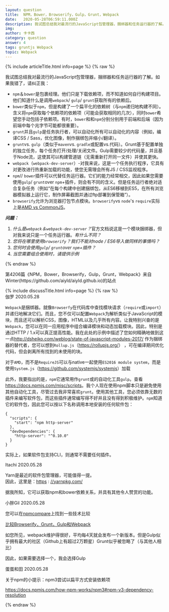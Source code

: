 ```yaml
---
layout: question
title:  NPM，Bower，Browserify，Gulp，Grunt，Webpack
date:   2020-05-28T06:59:11.000Z
description: 我试图总结我对最流行的JavaScript包管理器，捆绑器和任务运行器的了解。如果我错了，请纠正我：npm＆bower是包裹经理。他们只是下载依赖项...
img: 
author: 卡卡西
category: question
answer: 4
tags: gruntjs Webpack
topic: Webpack
---
```

<div class="article-root">
  <div class="article">
    {% include articleTitle.html info=page %}
    {% raw %}
    <div class="article-content"><p><font style="vertical-align: inherit;"><font style="vertical-align: inherit;">我试图总结我对最流行的JavaScript包管理器，捆绑器和任务运行器的了解。</font><font style="vertical-align: inherit;">如果我错了，请纠正我：</font></font></p>

<ul>
<li><code>npm</code><font style="vertical-align: inherit;"><font style="vertical-align: inherit;">＆</font></font><code>bower</code><font style="vertical-align: inherit;"><font style="vertical-align: inherit;">是包裹经理。</font><font style="vertical-align: inherit;">他们只是下载依赖项，而不知道如何自行构建项目。</font><font style="vertical-align: inherit;">他们知道什么是调用</font></font><code>webpack</code><font style="vertical-align: inherit;"><font style="vertical-align: inherit;">/ </font></font><code>gulp</code><font style="vertical-align: inherit;"><font style="vertical-align: inherit;">/ </font></font><code>grunt</code><font style="vertical-align: inherit;"><font style="vertical-align: inherit;">获取所有的依赖后。</font></font></li>
<li><code>bower</code><font style="vertical-align: inherit;"><font style="vertical-align: inherit;">类似于</font></font><code>npm</code><font style="vertical-align: inherit;"><font style="vertical-align: inherit;">，但是构建了一个扁平化的依赖树（与</font></font><code>npm</code><font style="vertical-align: inherit;"><font style="vertical-align: inherit;">递归地</font><font style="vertical-align: inherit;">构建不同</font><font style="vertical-align: inherit;">）。</font><font style="vertical-align: inherit;">含义将</font></font><code>npm</code><font style="vertical-align: inherit;"><font style="vertical-align: inherit;">获取每个依赖项的依赖项（可能会获取相同的几次），同时</font></font><code>bower</code><font style="vertical-align: inherit;"><font style="vertical-align: inherit;">希望您手动包括子依赖项。</font><font style="vertical-align: inherit;">有时，</font></font><code>bower</code><font style="vertical-align: inherit;"><font style="vertical-align: inherit;">和和</font></font><code>npm</code><font style="vertical-align: inherit;"><font style="vertical-align: inherit;">分别分别用于前端和后端（因为前端中每个兆字节可能都很重要）。</font></font></li>
<li><code>grunt</code><font style="vertical-align: inherit;"><font style="vertical-align: inherit;">并且</font></font><code>gulp</code><font style="vertical-align: inherit;"><font style="vertical-align: inherit;">是任务执行者，可以自动化所有可以自动化的内容（例如，编译CSS / Sass，优化图像，制作捆绑包并缩小/翻译）。</font></font></li>
<li><code>grunt</code><font style="vertical-align: inherit;"><font style="vertical-align: inherit;">vs. </font></font><code>gulp</code><font style="vertical-align: inherit;"><font style="vertical-align: inherit;">（类似于</font></font><code>maven</code><font style="vertical-align: inherit;"><font style="vertical-align: inherit;">vs. </font></font><code>gradle</code><font style="vertical-align: inherit;"><font style="vertical-align: inherit;">或配置vs.代码）。</font><font style="vertical-align: inherit;">Grunt基于配置单独的独立任务，每个任务打开/处理/关闭文件。</font><font style="vertical-align: inherit;">Gulp需要较少的代码量，并且基于Node流，这使其可以构建管道链（无需重新打开同一文件）并使其更快。</font></font></li>
<li><code>webpack</code><font style="vertical-align: inherit;"><font style="vertical-align: inherit;">（</font></font><code>webpack-dev-server</code><font style="vertical-align: inherit;"><font style="vertical-align: inherit;">）-对我来说，这是一个任务执行程序，它具有对更改进行热重新加载的功能，使您无需理会所有JS / CSS监视程序。</font></font></li>
<li><code>npm</code><font style="vertical-align: inherit;"><font style="vertical-align: inherit;">// </font></font><code>bower</code><font style="vertical-align: inherit;"><font style="vertical-align: inherit;">插件可以代替任务运行器。</font><font style="vertical-align: inherit;">它们的能力经常相交，因此如果您需要使用</font></font><code>gulp</code><font style="vertical-align: inherit;"><font style="vertical-align: inherit;">/ </font></font><code>grunt</code><font style="vertical-align: inherit;"><font style="vertical-align: inherit;">over </font></font><code>npm</code><font style="vertical-align: inherit;"><font style="vertical-align: inherit;">+插件，</font><font style="vertical-align: inherit;">则会有不同的含义</font><font style="vertical-align: inherit;">。</font><font style="vertical-align: inherit;">但是任务运行者绝对适合复杂任务（例如“在每个构建中创建捆绑包，从ES6移植到ES5，在所有浏览器模拟器上运行它，制作屏幕截图并通过ftp部署到保管箱”）。</font></font></li>
<li><code>browserify</code><font style="vertical-align: inherit;"><font style="vertical-align: inherit;">允许为浏览器打包节点模块。</font></font><code>browserify</code><font style="vertical-align: inherit;"><font style="vertical-align: inherit;">vs </font></font><code>node</code><font style="vertical-align: inherit;"><font style="vertical-align: inherit;">'s </font></font><code>require</code><font style="vertical-align: inherit;"><font style="vertical-align: inherit;">实际上是</font></font><a href="https://addyosmani.com/writing-modular-js/" rel="noreferrer"><font style="vertical-align: inherit;"><font style="vertical-align: inherit;">AMD vs CommonJS</font></font></a><font style="vertical-align: inherit;"><font style="vertical-align: inherit;">。</font></font></li>
</ul>

<p><strong><em><font style="vertical-align: inherit;"><font style="vertical-align: inherit;">问题：</font></font></em></strong></p>

<ol>
<li><em><font style="vertical-align: inherit;"><font style="vertical-align: inherit;">什么是</font></font><code>webpack</code><font style="vertical-align: inherit;"><font style="vertical-align: inherit;">＆</font></font><code>webpack-dev-server</code><font style="vertical-align: inherit;"><font style="vertical-align: inherit;">？</font></font></em><font style="vertical-align: inherit;"><font style="vertical-align: inherit;">官方文档说这是一个模块捆绑器，但对我来说只是一个任务运行器。</font></font><em><font style="vertical-align: inherit;"><font style="vertical-align: inherit;">有什么不同？</font></font></em></li>
<li><em><font style="vertical-align: inherit;"><font style="vertical-align: inherit;">您将在哪里使用</font></font><code>browserify</code><font style="vertical-align: inherit;"><font style="vertical-align: inherit;">？</font><font style="vertical-align: inherit;">我们不能对node / ES6导入做同样的事情吗？</font></font></em> </li>
<li><em><font style="vertical-align: inherit;"><font style="vertical-align: inherit;">您何时会使用</font></font><code>gulp</code><font style="vertical-align: inherit;"><font style="vertical-align: inherit;">/ </font></font><code>grunt</code><font style="vertical-align: inherit;"><font style="vertical-align: inherit;">over </font></font><code>npm</code><font style="vertical-align: inherit;"><font style="vertical-align: inherit;">+插件？</font></font></em></li>
<li><em><font style="vertical-align: inherit;"><font style="vertical-align: inherit;">当您需要组合使用时，请提供示例</font></font></em></li>
</ol></div>
    {% endraw %}
  </div>
  <p class="winter_mark">第4206篇《NPM，Bower，Browserify，Gulp，Grunt，Webpack》来自Winter(https://github.com/aiyld/aiyld.github.io)的站点</p>
  <div class="discuss-wrapper">
    {% include discussTitle.html info=page %}
    {% raw %}
    <div class="discuss-item">
        <div class="discuss-parent">
          <div class="discuss-meta">
            <span class="discuss-user">伽罗</span>
            <span class="discuss-time">2020.05.28</span>
          </div>
          <div class="discuss-comment"><p><code>Webpack</code><font style="vertical-align: inherit;"><font style="vertical-align: inherit;">是捆绑器。</font><font style="vertical-align: inherit;">就像</font></font><code>Browserfy</code><font style="vertical-align: inherit;"><font style="vertical-align: inherit;">在代码库中查找模块请求（</font></font><code>require</code><font style="vertical-align: inherit;"><font style="vertical-align: inherit;">或</font></font><code>import</code><font style="vertical-align: inherit;"><font style="vertical-align: inherit;">）并递归地解决它们。</font><font style="vertical-align: inherit;">而且，您不仅可以配置</font></font><code>Webpack</code><font style="vertical-align: inherit;"><font style="vertical-align: inherit;">为解析类似于JavaScript的模块，而且</font><font style="vertical-align: inherit;">还可以</font><font style="vertical-align: inherit;">解析CSS，图像，HTML以及几乎所有内容。</font><font style="vertical-align: inherit;">让我特别兴奋的是</font></font><code>Webpack</code><font style="vertical-align: inherit;"><font style="vertical-align: inherit;">，您可以在同一应用程序中组合编译模块和动态加载模块。</font><font style="vertical-align: inherit;">因此，特别是通过HTTP / 1.x可以真正提高性能。</font><font style="vertical-align: inherit;">我在此处的示例中描述了您如何精确地做到这一点</font></font><a href="http://dsheiko.com/weblog/state-of-javascript-modules-2017/" rel="noreferrer"><font style="vertical-align: inherit;"><font style="vertical-align: inherit;">http://dsheiko.com/weblog/state-of-javascript-modules-2017/</font></font></a><font style="vertical-align: inherit;"><font style="vertical-align: inherit;"> 
作为捆绑器的替代者，您可以想到</font></font><code>Rollup.js</code><font style="vertical-align: inherit;"><font style="vertical-align: inherit;">（</font></font><a href="https://rollupjs.org/" rel="noreferrer"><font style="vertical-align: inherit;"><font style="vertical-align: inherit;">https://rollupjs.org/</font></font></a><font style="vertical-align: inherit;"><font style="vertical-align: inherit;">） ，可在编译期间优化代码，但会剥离所有找到的未使用的块。</font></font></p>

<p><font style="vertical-align: inherit;"><font style="vertical-align: inherit;">对于</font></font><code>AMD</code><font style="vertical-align: inherit;"><font style="vertical-align: inherit;">，而不是</font></font><code>RequireJS</code><font style="vertical-align: inherit;"><font style="vertical-align: inherit;">可以与native一起使用</font></font><code>ES2016 module system</code><font style="vertical-align: inherit;"><font style="vertical-align: inherit;">，而是使用</font></font><code>System.js</code><font style="vertical-align: inherit;"><font style="vertical-align: inherit;">（</font></font><a href="https://github.com/systemjs/systemjs" rel="noreferrer"><font style="vertical-align: inherit;"><font style="vertical-align: inherit;">https://github.com/systemjs/systemjs</font></font></a><font style="vertical-align: inherit;"><font style="vertical-align: inherit;">）</font><font style="vertical-align: inherit;">加载</font></font></p>

<p><font style="vertical-align: inherit;"><font style="vertical-align: inherit;">此外，我要指出的是，</font></font><code>npm</code><font style="vertical-align: inherit;"><font style="vertical-align: inherit;">它通常用作</font></font><code>grunt</code><font style="vertical-align: inherit;"><font style="vertical-align: inherit;">或</font><font style="vertical-align: inherit;">的自动化工具</font></font><code>gulp</code><font style="vertical-align: inherit;"><font style="vertical-align: inherit;">。</font><font style="vertical-align: inherit;">查看</font></font><a href="https://docs.npmjs.com/misc/scripts" rel="noreferrer"><font style="vertical-align: inherit;"><font style="vertical-align: inherit;">https://docs.npmjs.com/misc/scripts</font></font></a><font style="vertical-align: inherit;"><font style="vertical-align: inherit;">。</font><font style="vertical-align: inherit;">我个人现在使用npm脚本只是避免使用其他自动化工具，尽管过去我非常喜欢</font></font><code>grunt</code><font style="vertical-align: inherit;"><font style="vertical-align: inherit;">。</font><font style="vertical-align: inherit;">使用其他工具，您必须依靠无数的插件来编写软件包，而这些插件通常编写得不好并且没有得到积极维护。</font></font><code>npm</code><font style="vertical-align: inherit;"><font style="vertical-align: inherit;">知道它的软件包，因此您可以按以下名称调用本地安装的任何软件包：</font></font></p>

<pre class="lang-js prettyprint prettyprinted" style=""><code><span class="pun">{</span><span class="pln">
  </span><span class="str">"scripts"</span><span class="pun">:</span><span class="pln"> </span><span class="pun">{</span><span class="pln">
    </span><span class="str">"start"</span><span class="pun">:</span><span class="pln"> </span><span class="str">"npm http-server"</span><span class="pln">
  </span><span class="pun">},</span><span class="pln">
  </span><span class="str">"devDependencies"</span><span class="pun">:</span><span class="pln"> </span><span class="pun">{</span><span class="pln">
    </span><span class="str">"http-server"</span><span class="pun">:</span><span class="pln"> </span><span class="str">"^0.10.0"</span><span class="pln">
  </span><span class="pun">}</span><span class="pln">
</span><span class="pun">}</span></code></pre>

<p><font style="vertical-align: inherit;"><font style="vertical-align: inherit;">实际上，如果软件包支持CLI，则通常不需要任何插件。 </font></font></p></div>
        </div></div><div class="discuss-item">
        <div class="discuss-parent">
          <div class="discuss-meta">
            <span class="discuss-user">Itachi</span>
            <span class="discuss-time">2020.05.28</span>
          </div>
          <div class="discuss-comment"><p><font style="vertical-align: inherit;"><font style="vertical-align: inherit;">Yarn是最近的软件包管理器，可能值得一提。</font></font><br><font style="vertical-align: inherit;"><font style="vertical-align: inherit;">
因此，这里是：</font><a href="https://yarnpkg.com/" rel="nofollow noreferrer"><font style="vertical-align: inherit;">https</font></a><font style="vertical-align: inherit;"> : </font></font><a href="https://yarnpkg.com/" rel="nofollow noreferrer"><font style="vertical-align: inherit;"><font style="vertical-align: inherit;">//yarnpkg.com/</font></font></a></p>

<p><font style="vertical-align: inherit;"><font style="vertical-align: inherit;">据我所知，它可以获取npm和bower依赖关系，并具有其他令人赞赏的功能。</font></font></p></div>
        </div></div><div class="discuss-item">
        <div class="discuss-parent">
          <div class="discuss-meta">
            <span class="discuss-user">小胖Gil</span>
            <span class="discuss-time">2020.05.28</span>
          </div>
          <div class="discuss-comment"><p><font style="vertical-align: inherit;"><font style="vertical-align: inherit;">您可以在</font><a href="https://npmcompare.com" rel="noreferrer"><font style="vertical-align: inherit;">npmcompare</font></a><font style="vertical-align: inherit;">上找到一些技术比较</font></font><a href="https://npmcompare.com" rel="noreferrer"><font style="vertical-align: inherit;"></font></a></p>

<p><a href="https://npmcompare.com/compare/browserify,grunt,gulp,webpack" rel="noreferrer"><font style="vertical-align: inherit;"><font style="vertical-align: inherit;">比较Browserify，Grunt，Gulp和Webpack</font></font></a></p>

<p><font style="vertical-align: inherit;"><font style="vertical-align: inherit;">如您所见，webpack维护得很好，平均每4天就会发布一个新版本。</font><font style="vertical-align: inherit;">但是Gulp似乎拥有最大的社区（Github上有超过2万颗星）Grunt似乎被忽略了（与其他人相比）</font></font></p>

<p><font style="vertical-align: inherit;"><font style="vertical-align: inherit;">因此，如果需要选择一个，我会选择Gulp</font></font></p></div>
        </div></div><div class="discuss-item">
        <div class="discuss-parent">
          <div class="discuss-meta">
            <span class="discuss-user">蛋蛋和田</span>
            <span class="discuss-time">2020.05.28</span>
          </div>
          <div class="discuss-comment"><p><font style="vertical-align: inherit;"><font style="vertical-align: inherit;">关于npm的小提示：npm3尝试以扁平方式安装依赖项</font></font></p>

<p><a href="https://docs.npmjs.com/how-npm-works/npm3#npm-v3-dependency-resolution"><font style="vertical-align: inherit;"><font style="vertical-align: inherit;">https://docs.npmjs.com/how-npm-works/npm3#npm-v3-dependency-resolution</font></font></a></p></div>
        </div></div>
    {% endraw %}
  </div>
<div>
